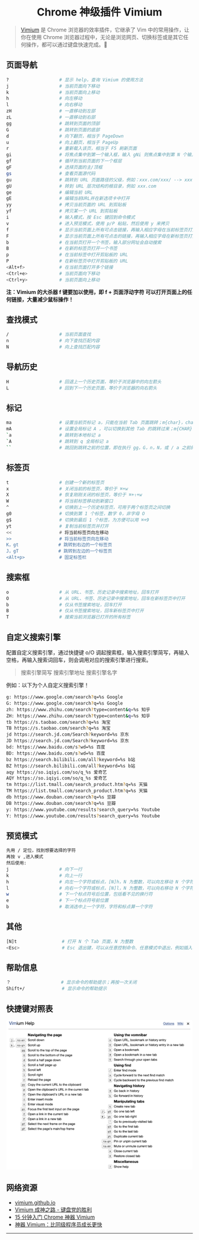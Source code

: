  <div align='center'>
    <h1>Chrome 神级插件 Vimium</h1>
</div>

> [Vimium](https://github.com/philc/vimium) 是 Chrome 浏览器的效率插件，它继承了 Vim 中的常用操作，让你在使用 Chrome 浏览器过程中，无论是浏览网页、切换标签或是其它任何操作，都可以通过键盘快速完成。🚀



## 页面导航

```bash
?                   # 显示 help，查询 Vimium 的使用方法
j                   # 当前页面向下移动
k                   # 当前页面向上移动
h                   # 向左移动
l                   # 向右移动
zH                  # 一直移动到左部
zL                  # 一直移动到右部
gg                  # 跳转到页面的顶部
G                   # 跳转到页面的底部
d                   # 向下翻页，相当于 PageDown
u                   # 向上翻页，相当于 PageUp
r                   # 重新载入该页，相当于 F5 刷新页面
gi                  # 将焦点集中到第一个输入框，输入 gNi 则焦点集中到第 N 个输入框
gf                  # 循环到当前页面的下一个框层
gF                  # 选择页面的主/顶框
gs                  # 查看页面源代码
gu                  # 跳转到 URL 页面路径的父级，例如：xxx.com/xxx/ --> xxx.com/
gU                  # 转到 URL 层次结构的根目录，例如 xxx.com
ge                  # 编辑当前 URL
gE                  # 编辑当前URL并在新选项卡中打开
yy                  # 拷贝当前页面的 URL 到剪贴板
yf                  # 拷贝某一个 URL 到剪贴板
i                   # 输入模式，按 Esc 键回到命令模式
v                   # 进入预览模式，使用 p/P 粘贴，然后使用 y 来拷贝
f                   # 显示当前页面上所有可点击链接，再输入相应字母在当前标签页打开
F                   # 显示当前页面上所有可点击的链接，再输入相应字母在新标签页打开
b                   # 在当前页打开一个书签，输入部分网址会自动搜索
B                   # 在新的标签页打开一个书签
p                   # 在当前标签中打开剪贴板的 URL	
P                   # 在新标签页中打开剪贴板的 URL
<Alt+f>             # 在当前页面打开多个链接
<Ctrl+e>            # 当前页面向下移动
<Ctrl+y>            # 当前页面向上移动
```

**注：Vimium 的大杀器 f 键要加以使用，即 f + 页面浮动字符 可以打开页面上的任何链接，大量减少鼠标操作！**



## 查找模式

```bash
/                   # 当前页面查找
n                   # 向下查找匹配内容
N                   # 向上查找匹配内容
```



## 导航历史

```bash
H                   # 回退上一个历史页面，等价于浏览器中的向左箭头
L                   # 回到下一个历史页面，等价于浏览器的向右箭头
```



## 标记

```bash
ma                  # 设置当前页标记 a，只能在当前 Tab 页面跳转；m{char}，char 为小写字符
mA                  # 设置全局标记 A ，可以切换到其他 Tab 的跳转过来；m{CHAR}，CHAR 为大写字符
`a                  # 跳转到本地标记 a
`A                  # 跳转到 q 全局标记 a
``                  # 跳回到跳转之前的位置，即在执行 gg，G，n，N，或 / a 之前的位置
```



## 标签页

```bash
t                   # 创建一个新的标签页
x                   # 关闭当前的标签页，等价于 ⌘+w
X                   # 恢复刚刚关闭的标签页，等价于 ⌘+⇧+w
W                   # 将当前标签移动到新窗口
^                   # 切换到上一个历史标签页，可用于两个标签页之间切换
g0                  # 切换到第 1 个标签，数字 0，非字母 O
g$                  # 切换到最后 1 个标签，为方便可以用 ⌘+9
yt                  # 复制当前标签页并打开
<<                  # 将当前标签页向左移动
>>                  # 将当前标签页向左移动
K，gt               # 跳转到右边的一个标签页
J，gT               # 跳转到左边的一个标签页
<Alt+p>             # 固定标签栏
```



## 搜索框

```bash
o                   # 从 URL、书签、历史记录中搜索地址，回车打开
O                   # 从 URL、书签、历史记录中搜索地址，回车在新标签页中打开
b                   # 仅从书签搜索地址，回车打开
B                   # 仅从书签搜索地址，回车新标签页中打开
T                   # 搜索当前浏览器已打开的所有标签
```



## 自定义搜索引擎

配置自定义搜索引擎，通过快捷键 o/O 调起搜索框，输入搜索引擎简写，再输入空格，再输入搜索词回车，则会调用对应的搜索引擎进行搜索。

> 搜索引擎简写 搜索引擎地址 搜索引擎名字

例如：以下为个人自定义搜索引擎！

```bash
g: https://www.google.com/search?q=%s Google
G: https://www.google.com/search?q=%s Google
zh: https://www.zhihu.com/search?type=content&q=%s 知乎
ZH: https://www.zhihu.com/search?type=content&q=%s 知乎
tb https://s.taobao.com/search?q=%s 淘宝
TB https://s.taobao.com/search?q=%s 淘宝
jd https://search.jd.com/Search?keyword=%s 京东
JD https://search.jd.com/Search?keyword=%s 京东
bd: https://www.baidu.com/s?wd=%s 百度
BD: https://www.baidu.com/s?wd=%s 百度
bz https://search.bilibili.com/all?keyword=%s b站
BZ https://search.bilibili.com/all?keyword=%s b站
aqy https://so.iqiyi.com/so/q_%s 爱奇艺
AQY https://so.iqiyi.com/so/q_%s 爱奇艺
tm https://list.tmall.com/search_product.htm?q=%s 天猫
TM https://list.tmall.com/search_product.htm?q=%s 天猫
db https://www.douban.com/search?q=%s 豆瓣
DB https://www.douban.com/search?q=%s 豆瓣
y: https://www.youtube.com/results?search_query=%s Youtube
Y: https://www.youtube.com/results?search_query=%s Youtube
```



## 预览模式

```bash
先用 / 定位，找到想要选择的字符
再按 v ,进入模式
然后使用:
j                   # 向下一行
k                   # 向上一行
h                   # 向左一个字符或标点，[N]h，N 为整数，可以向左移动 N 个字符
l                   # 向右一个字符或标点，[N]l，N 为整数，可以向右移动 N 个字符
w                   # 下一个标点符号后位置，包括看不见的换行符
e                   # 下一个标点符号前位置
b                   # 取消选中上一个字符，字符和标点算一个字符
```



## 其他

```bash
[N]t                 # 打开 N 个 Tab 页面，N 为整数
<Esc>                # Esc 退出键，可以从任意控制命令、任意模式中退出，例如插入模式、查找模式
```



## 帮助信息

```bash
？                   # 显示命令的帮助提示；再按一次关闭
Shift+/              # 显示命令的帮助提示
```



## 快捷键对照表

![vimium.png](images/vimium.png)



## 网络资源

- [vimium.github.io](https://vimium.github.io/)
- [Vimium 成神之路 - 键盘党的胜利](https://zhuanlan.zhihu.com/p/64533566)
- [15 分钟入门 Chrome 神器 Vimium](https://www.jianshu.com/p/849d6b21e02e)
- [神器 Vimium：比同级程序员成长更快](https://zhuanlan.zhihu.com/p/38179086)



---

